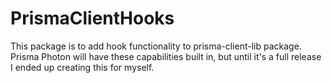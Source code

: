 # PrismaClientHooks

This package is to add hook functionality to prisma-client-lib package. Prisma Photon will have these capabilities built in, but until it's a full release I ended up creating this for myself.

